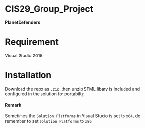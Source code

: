 
# CIS29_Group_Project
  **PlanetDefenders**

# Requirement
Visual Studio 2019

 # Installation
 Download the repo as ```.zip```, then unzip
 SFML libary is included and configured in the solution for portabilty.
#### Remark
Sometimes the ```Solution Platforms```  in Visual Studio is set to ```x64```, do remember to set ```Solution Platforms``` to ```x86```
